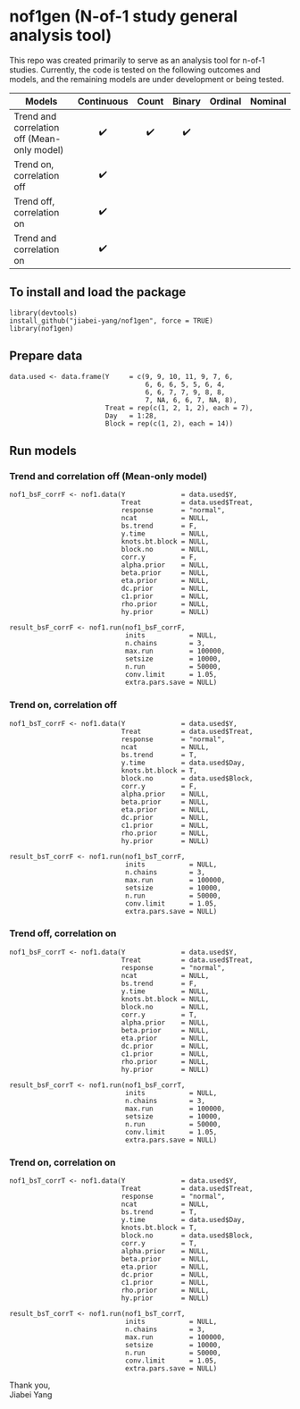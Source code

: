 # nof1gen (N-of-1 study general analysis tool)

This repo was created primarily to serve as an analysis tool for n-of-1 studies. Currently, the code is tested on the following outcomes and models, and the remaining models are under development or being tested.

| Models |  Continuous  |     Count    |    Binary    |   Ordinal    |   Nominal    |
| ------ | :----------: | :----------: | :----------: | :----------: | :----------: | 
| Trend and correlation off (Mean-only model) | :heavy_check_mark: | :heavy_check_mark: | :heavy_check_mark: |
| Trend on, correlation off | :heavy_check_mark: |
| Trend off, correlation on | :heavy_check_mark: |
| Trend and correlation on  | :heavy_check_mark: |

## To install and load the package

```{r}
library(devtools)
install_github("jiabei-yang/nof1gen", force = TRUE)
library(nof1gen)
```

## Prepare data
```{r}
data.used <- data.frame(Y     = c(9, 9, 10, 11, 9, 7, 6, 
                                  6, 6, 6, 5, 5, 6, 4, 
                                  6, 6, 7, 7, 9, 8, 8, 
                                  7, NA, 6, 6, 7, NA, 8),
                        Treat = rep(c(1, 2, 1, 2), each = 7),
                        Day   = 1:28,
                        Block = rep(c(1, 2), each = 14))
```


## Run models
### Trend and correlation off (Mean-only model)
```{r}
nof1_bsF_corrF <- nof1.data(Y              = data.used$Y, 
                            Treat          = data.used$Treat, 
                            response       = "normal", 
                            ncat           = NULL, 
                            bs.trend       = F,
                            y.time         = NULL, 
                            knots.bt.block = NULL,
                            block.no       = NULL,
                            corr.y         = F,
                            alpha.prior    = NULL, 
                            beta.prior     = NULL, 
                            eta.prior      = NULL, 
                            dc.prior       = NULL, 
                            c1.prior       = NULL,
                            rho.prior      = NULL, 
                            hy.prior       = NULL)

result_bsF_corrF <- nof1.run(nof1_bsF_corrF, 
                             inits           = NULL, 
                             n.chains        = 3,
                             max.run         = 100000, 
                             setsize         = 10000, 
                             n.run           = 50000,
                             conv.limit      = 1.05, 
                             extra.pars.save = NULL)
```

### Trend on, correlation off
```{r}
nof1_bsT_corrF <- nof1.data(Y              = data.used$Y, 
                            Treat          = data.used$Treat, 
                            response       = "normal", 
                            ncat           = NULL, 
                            bs.trend       = T,
                            y.time         = data.used$Day, 
                            knots.bt.block = T,
                            block.no       = data.used$Block,
                            corr.y         = F,
                            alpha.prior    = NULL, 
                            beta.prior     = NULL, 
                            eta.prior      = NULL, 
                            dc.prior       = NULL, 
                            c1.prior       = NULL,
                            rho.prior      = NULL, 
                            hy.prior       = NULL)

result_bsT_corrF <- nof1.run(nof1_bsT_corrF, 
                             inits           = NULL, 
                             n.chains        = 3,
                             max.run         = 100000, 
                             setsize         = 10000, 
                             n.run           = 50000,
                             conv.limit      = 1.05, 
                             extra.pars.save = NULL)
```

### Trend off, correlation on 
```{r}
nof1_bsF_corrT <- nof1.data(Y              = data.used$Y, 
                            Treat          = data.used$Treat, 
                            response       = "normal", 
                            ncat           = NULL, 
                            bs.trend       = F,
                            y.time         = NULL, 
                            knots.bt.block = NULL,
                            block.no       = NULL,
                            corr.y         = T,
                            alpha.prior    = NULL, 
                            beta.prior     = NULL, 
                            eta.prior      = NULL, 
                            dc.prior       = NULL, 
                            c1.prior       = NULL,
                            rho.prior      = NULL, 
                            hy.prior       = NULL)

result_bsF_corrT <- nof1.run(nof1_bsF_corrT, 
                             inits           = NULL, 
                             n.chains        = 3,
                             max.run         = 100000, 
                             setsize         = 10000, 
                             n.run           = 50000,
                             conv.limit      = 1.05, 
                             extra.pars.save = NULL)
```
### Trend on, correlation on
```{r}
nof1_bsT_corrT <- nof1.data(Y              = data.used$Y, 
                            Treat          = data.used$Treat, 
                            response       = "normal", 
                            ncat           = NULL, 
                            bs.trend       = T,
                            y.time         = data.used$Day, 
                            knots.bt.block = T,
                            block.no       = data.used$Block,
                            corr.y         = T,
                            alpha.prior    = NULL, 
                            beta.prior     = NULL, 
                            eta.prior      = NULL, 
                            dc.prior       = NULL, 
                            c1.prior       = NULL,
                            rho.prior      = NULL, 
                            hy.prior       = NULL)

result_bsT_corrT <- nof1.run(nof1_bsT_corrT, 
                             inits           = NULL, 
                             n.chains        = 3,
                             max.run         = 100000, 
                             setsize         = 10000, 
                             n.run           = 50000,
                             conv.limit      = 1.05, 
                             extra.pars.save = NULL)
```




Thank you,    
Jiabei Yang
